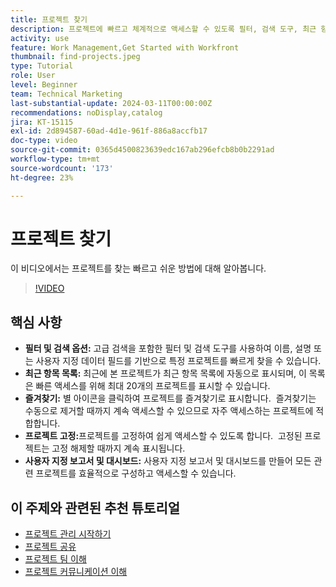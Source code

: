 ```yaml
---
title: 프로젝트 찾기
description: 프로젝트에 빠르고 체계적으로 액세스할 수 있도록 필터, 검색 도구, 최근 항목 목록, 즐겨찾기, 고정된 프로젝트 및 사용자 지정 보고서 또는 대시보드를 사용하여 프로젝트 관리를 간소화합니다.
activity: use
feature: Work Management,Get Started with Workfront
thumbnail: find-projects.jpeg
type: Tutorial
role: User
level: Beginner
team: Technical Marketing
last-substantial-update: 2024-03-11T00:00:00Z
recommendations: noDisplay,catalog
jira: KT-15115
exl-id: 2d894587-60ad-4d1e-961f-886a8accfb17
doc-type: video
source-git-commit: 0365d4500823639edc167ab296efcb8b0b2291ad
workflow-type: tm+mt
source-wordcount: '173'
ht-degree: 23%

---
```


# 프로젝트 찾기

이 비디오에서는 프로젝트를 찾는 빠르고 쉬운 방법에 대해 알아봅니다.

>[!VIDEO](https://video.tv.adobe.com/v/3439555/?quality=12&learn=on&enablevpops&captions=kor)

## 핵심 사항

* **필터 및 검색 옵션:** 고급 검색을 포함한 필터 및 검색 도구를 사용하여 이름, 설명 또는 사용자 지정 데이터 필드를 기반으로 특정 프로젝트를 빠르게 찾을 수 있습니다. &#x200B;
* **최근 항목 목록:** 최근에 본 프로젝트가 최근 항목 목록에 자동으로 표시되며, 이 목록은 빠른 액세스를 위해 최대 20개의 프로젝트를 표시할 수 있습니다. &#x200B;
* **즐겨찾기:** 별 아이콘을 클릭하여 프로젝트를 즐겨찾기로 표시합니다. &#x200B; 즐겨찾기는 수동으로 제거할 때까지 계속 액세스할 수 있으므로 자주 액세스하는 프로젝트에 적합합니다. &#x200B;
* **프로젝트 고정:**&#x200B;프로젝트를 고정하여 쉽게 액세스할 수 있도록 합니다. &#x200B; 고정된 프로젝트는 고정 해제할 때까지 계속 표시됩니다.
* **사용자 지정 보고서 및 대시보드:** 사용자 지정 보고서 및 대시보드를 만들어 모든 관련 프로젝트를 효율적으로 구성하고 액세스할 수 있습니다. &#x200B;


## 이 주제와 관련된 추천 튜토리얼

* [프로젝트 관리 시작하기](/help/manage-work/projects/getting-started-manage-a-project.md)
* [프로젝트 공유](/help/manage-work/projects/share-a-project.md)
* [프로젝트 팀 이해](/help/manage-work/projects/understand-the-project-team.md)
* [프로젝트 커뮤니케이션 이해](/help/manage-work/projects/understand-project-communication.md)
